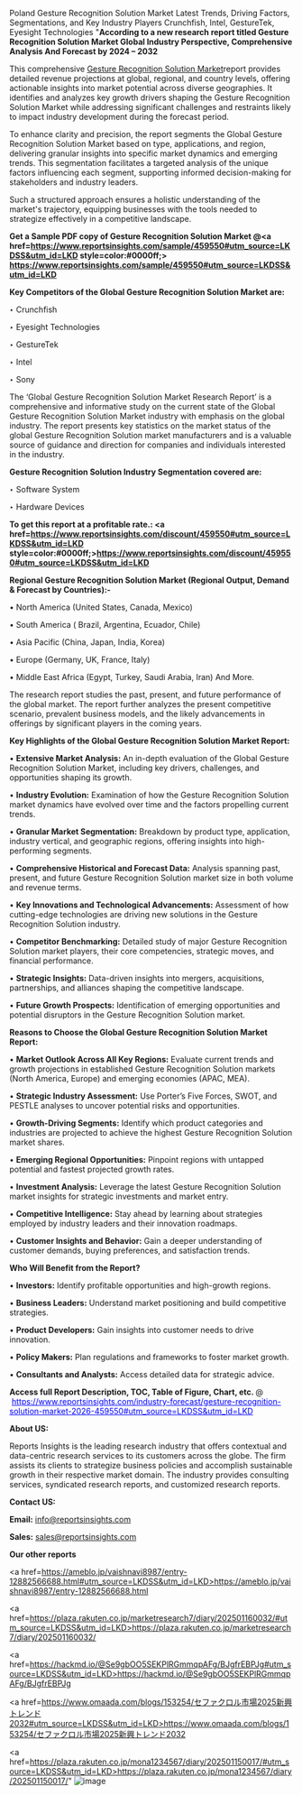 Poland Gesture Recognition Solution Market Latest Trends, Driving Factors, Segmentations, and Key Industry Players Crunchfish, Intel, GestureTek, Eyesight Technologies
"<strong>According to a new research report titled Gesture Recognition Solution Market Global Industry Perspective, Comprehensive Analysis And Forecast by 2024 – 2032</strong>

This comprehensive <a href=https://www.reportsinsights.com/sample/459550>Gesture Recognition Solution Market</a>report provides detailed revenue projections at global, regional, and country levels, offering actionable insights into market potential across diverse geographies. It identifies and analyzes key growth drivers shaping the Gesture Recognition Solution Market while addressing significant challenges and restraints likely to impact industry development during the forecast period.

To enhance clarity and precision, the report segments the Global Gesture Recognition Solution Market based on type, applications, and region, delivering granular insights into specific market dynamics and emerging trends. This segmentation facilitates a targeted analysis of the unique factors influencing each segment, supporting informed decision-making for stakeholders and industry leaders.

Such a structured approach ensures a holistic understanding of the market's trajectory, equipping businesses with the tools needed to strategize effectively in a competitive landscape.

<strong>Get a Sample PDF copy of Gesture Recognition Solution Market </strong><strong>@<a href=https://www.reportsinsights.com/sample/459550#utm_source=LKDSS&utm_id=LKD style=color:#0000ff;> https://www.reportsinsights.com/sample/459550#utm_source=LKDSS&utm_id=LKD</a></strong></font>

<strong>Key Competitors of the Global Gesture Recognition Solution Market are:</strong>

‣ Crunchfish

‣ Eyesight Technologies

‣ GestureTek

‣ Intel

‣ Sony

The ‘Global Gesture Recognition Solution Market Research Report’ is a comprehensive and informative study on the current state of the Global Gesture Recognition Solution Market industry with emphasis on the global industry. The report presents key statistics on the market status of the global Gesture Recognition Solution market manufacturers and is a valuable source of guidance and direction for companies and individuals interested in the industry.

<strong>Gesture Recognition Solution Industry Segmentation covered are:</strong>

‣ Software System

‣ Hardware Devices

<strong>To get this report at a profitable rate.: <a href=https://www.reportsinsights.com/discount/459550#utm_source=LKDSS&utm_id=LKD style=color:#0000ff;>https://www.reportsinsights.com/discount/459550#utm_source=LKDSS&utm_id=LKD</a></strong></font>

<strong>Regional Gesture Recognition Solution Market (Regional Output, Demand &amp; Forecast by Countries):-</strong>

• North America (United States, Canada, Mexico)

• South America ( Brazil, Argentina, Ecuador, Chile)

• Asia Pacific (China, Japan, India, Korea)

• Europe (Germany, UK, France, Italy)

• Middle East Africa (Egypt, Turkey, Saudi Arabia, Iran) And More.

The research report studies the past, present, and future performance of the global market. The report further analyzes the present competitive scenario, prevalent business models, and the likely advancements in offerings by significant players in the coming years.

<strong>Key Highlights of the Global Gesture Recognition Solution Market Report:</strong>

• <strong>Extensive Market Analysis:</strong> An in-depth evaluation of the Global Gesture Recognition Solution Market, including key drivers, challenges, and opportunities shaping its growth.

• <strong>Industry Evolution:</strong> Examination of how the Gesture Recognition Solution market dynamics have evolved over time and the factors propelling current trends.

• <strong>Granular Market Segmentation:</strong> Breakdown by product type, application, industry vertical, and geographic regions, offering insights into high-performing segments.

• <strong>Comprehensive Historical and Forecast Data:</strong> Analysis spanning past, present, and future Gesture Recognition Solution market size in both volume and revenue terms.

• <strong>Key Innovations and Technological Advancements:</strong> Assessment of how cutting-edge technologies are driving new solutions in the Gesture Recognition Solution industry.

• <strong>Competitor Benchmarking:</strong> Detailed study of major Gesture Recognition Solution market players, their core competencies, strategic moves, and financial performance.

• <strong>Strategic Insights:</strong> Data-driven insights into mergers, acquisitions, partnerships, and alliances shaping the competitive landscape.

• <strong>Future Growth Prospects:</strong> Identification of emerging opportunities and potential disruptors in the Gesture Recognition Solution market.

<strong>Reasons to Choose the Global Gesture Recognition Solution Market Report:</strong>

• <strong>Market Outlook Across All Key Regions:</strong> Evaluate current trends and growth projections in established Gesture Recognition Solution markets (North America, Europe) and emerging economies (APAC, MEA).

• <strong>Strategic Industry Assessment:</strong> Use Porter’s Five Forces, SWOT, and PESTLE analyses to uncover potential risks and opportunities.

• <strong>Growth-Driving Segments:</strong> Identify which product categories and industries are projected to achieve the highest Gesture Recognition Solution market shares.

• <strong>Emerging Regional Opportunities:</strong> Pinpoint regions with untapped potential and fastest projected growth rates.

• <strong>Investment Analysis:</strong> Leverage the latest Gesture Recognition Solution market insights for strategic investments and market entry.

• <strong>Competitive Intelligence:</strong> Stay ahead by learning about strategies employed by industry leaders and their innovation roadmaps.

• <strong>Customer Insights and Behavior:</strong> Gain a deeper understanding of customer demands, buying preferences, and satisfaction trends.

<strong>Who Will Benefit from the Report?</strong>

• <strong>Investors:</strong> Identify profitable opportunities and high-growth regions.

• <strong>Business Leaders:</strong> Understand market positioning and build competitive strategies.

• <strong>Product Developers:</strong> Gain insights into customer needs to drive innovation.

• <strong>Policy Makers:</strong> Plan regulations and frameworks to foster market growth.

• <strong>Consultants and Analysts:</strong> Access detailed data for strategic advice.
</ul>
<strong>Access full Report Description, TOC, Table of Figure, Chart, etc. </strong>@  <a href=https://www.reportsinsights.com/industry-forecast/gesture-recognition-solution-market-2026-459550#utm_source=LKDSS&utm_id=LKD style=color:#0000ff;>https://www.reportsinsights.com/industry-forecast/gesture-recognition-solution-market-2026-459550#utm_source=LKDSS&utm_id=LKD</a></font>

<strong><strong>About US</strong>:</strong>

Reports Insights is the leading research industry that offers contextual and data-centric research services to its customers across the globe. The firm assists its clients to strategize business policies and accomplish sustainable growth in their respective market domain. The industry provides consulting services, syndicated research reports, and customized research reports.

<strong>Contact US:</strong>

<p class=""""><b>Email:</b> <a href=mailto:info@reportsinsights.com>info@reportsinsights.com</a></p>
<p class=""""><b>Sales:</b> <a href=mailto:sales@reportsinsights.com>sales@reportsinsights.com</a></p>

<strong>Our other reports</strong>

<a href=https://ameblo.jp/vaishnavi8987/entry-12882566688.html#utm_source=LKDSS&utm_id=LKD>https://ameblo.jp/vaishnavi8987/entry-12882566688.html</a>

<a href=https://plaza.rakuten.co.jp/marketresearch7/diary/202501160032/#utm_source=LKDSS&utm_id=LKD>https://plaza.rakuten.co.jp/marketresearch7/diary/202501160032/</a>

<a href=https://hackmd.io/@Se9gbOO5SEKPlRGmmqpAFg/BJgfrEBPJg#utm_source=LKDSS&utm_id=LKD>https://hackmd.io/@Se9gbOO5SEKPlRGmmqpAFg/BJgfrEBPJg</a>

<a href=https://www.omaada.com/blogs/153254/セファクロル市場2025新興トレンド2032#utm_source=LKDSS&utm_id=LKD>https://www.omaada.com/blogs/153254/セファクロル市場2025新興トレンド2032</a>

<a href=https://plaza.rakuten.co.jp/mona1234567/diary/202501150017/#utm_source=LKDSS&utm_id=LKD>https://plaza.rakuten.co.jp/mona1234567/diary/202501150017/</a>"
![image](https://github.com/user-attachments/assets/2ce697b1-d1e9-4f4c-864b-e1da01472a86)
